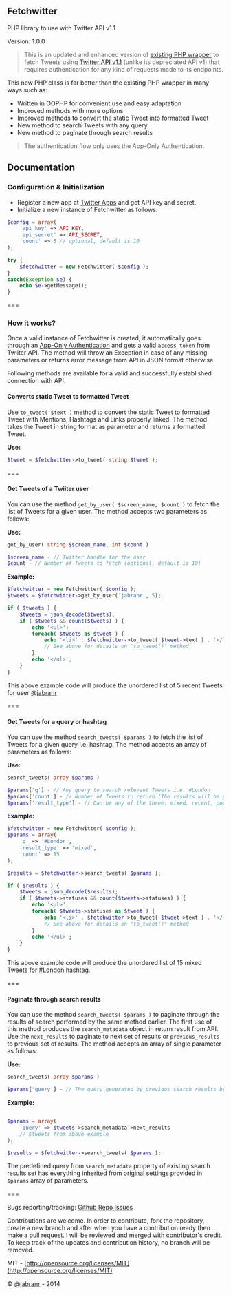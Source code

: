 ## Fetchwitter

PHP library to use with Twitter API v1.1

Version: 1.0.0

<blockquote>This is an updated and enhanced version of <a href="https://github.com/jabranr/twitter-api-v1.1" target="_blank">existing PHP wrapper</a> to fetch Tweets using <a href="https://dev.twitter.com/docs/api/1.1" target="_blank">Twitter API v1.1</a> (unlike its depreciated API v1) that requires authentication for any kind of requests made to its endpoints.</blockquote>

This new PHP class is far better than the existing PHP wrapper in many ways such as:

+ Written in OOPHP for convenient use and easy adaptation
+ Improved methods with more options
+ Improved methods to convert the static Tweet into formatted Tweet
+ New method to search Tweets with any query
+ New method to paginate through search results

<blockquote>The authentication flow only uses the App-Only Authentication.</blockquote>

## Documentation

### Configuration &amp; Initialization

+ Register a new app at [Twitter Apps](https://apps.facebook.com) and get API key and secret.
+ Initialize a new instance of Fetchwitter as follows:

``` php
$config = array( 
	'api_key' => API_KEY,
	'api_secret' => API_SECRET,
	'count' => 5 // optional, default is 10
);

try {
	$fetchwitter = new Fetchwitter( $config );
}
catch(Exception $e) {
	echo $e->getMessage();
}
```
===

### How it works?

Once a valid instance of Fetchwitter is created, it automatically goes through an [App-Only Authentication](https://dev.twitter.com/docs/auth/application-only-auth) and gets a valid `access_token` from Twiiter API. The method will throw an Exception in case of any missing parameters or returns error message from API in JSON format otherwise.

Following methods are available for a valid and successfully established connection with API.

#### Converts static Tweet to formatted Tweet

Use `to_tweet( $text )` method to convert the static Tweet to formatted Tweet with Mentions, Hashtags and Links properly linked. The method takes the Tweet in string format as parameter and returns a formatted Tweet.

**Use:**

``` php
$tweet = $fetchwitter->to_tweet( string $tweet );
```
===

#### Get Tweets of a Twiiter user

You can use the method `get_by_user( $screen_name, $count )` to fetch the list of Tweets for a given user. The method accepts two parameters as follows:

**Use:**

``` php
get_by_user( string $screen_name, int $count )

$screen_name - // Twitter handle for the user
$count - // Number of Tweets to fetch (optional, default is 10)
```

**Example:**

``` php
$fetchwitter = new Fetchwitter( $config );
$tweets = $fetchwitter->get_by_user('jabranr', 5);

if ( $tweets ) {
	$tweets = json_decode($tweets);
	if ( $tweets && count($tweets) ) {
		echo '<ul>';
		foreach( $tweets as $tweet ) {
			echo '<li>' . $fetchwitter->to_tweet( $tweet->text ) . '</li>';
			// See above for details on "to_tweet()" method
		}
		echo '</ul>';
	}
}
```
This above example code will produce the unordered list of 5 recent Tweets for user [@jabranr](https://twitter.com/jabranr)

===

#### Get Tweets for a query or hashtag

You can use the method `search_tweets( $params )` to fetch the list of Tweets for a given query i.e. hashtag. The method accepts an array of parameters as follows:

**Use:**

``` php
search_tweets( array $params )

$params['q'] - // Any query to search relevant Tweets i.e. #London
$params['count'] - // Number of Tweets to return (The results will be paginated) - (optional, default is 10)
$params['result_type'] - // Can be any of the three: mixed, recent, popular - (optional, default is recent)
```
**Example:**

``` php
$fetchwitter = new Fetchwitter( $config );
$params = array(
	'q' => '#London',
	'result_type' => 'mixed',
	'count' => 15
);

$results = $fetchwitter->search_tweets( $params );

if ( $results ) {
	$tweets = json_decode($results);
	if ( $tweets->statuses && count($tweets->statuses) ) {
		echo '<ul>';
		foreach( $tweets->statuses as $tweet ) {
			echo '<li>' . $fetchwitter->to_tweet( $tweet->text ) . '</li>';
			// See above for details on "to_tweet()" method
		}
		echo '</ul>';
	}
}
```
This above example code will produce the unordered list of 15 mixed Tweets for #London hashtag.

===

#### Paginate through search results

You can use the method `search_tweets( $params )` to paginate through the results of search performed by the same method earlier. The first use of this method produces the `search_metadata` object in return result from API. Use the `next_results` to paginate to next set of results or `previous_results` to previous set of results. The method accepts an array of single parameter as follows:

**Use:**

``` php 
search_tweets( array $params ) 

$params['query'] - // The query generated by previous search results by Twitter API
```
**Example:**

``` php

$params = array(
	'query' => $tweets->search_metadata->next_results
	// $tweets from above example
);

$results = $fetchwitter->search_tweets( $params );
```
The predefined query from `search_metadata` property of existing search results set has everything inherited from original settings provided in `$params` array of parameters.

===


Bugs reporting/tracking: [Github Repo Issues](https://github.com/jabranr/fetchwitter/issues)

Contributions are welcome. In order to contribute, fork the repository, create a new branch and after when you have a contribution ready then make a pull request. I will be reviewed and merged with contributor's credit. To keep track of the updates and contribution history, no branch will be removed.

MIT - [http://opensource.org/licenses/MIT](http://opensource.org/licenses/MIT)

&copy; [@jabranr](https://twitter.com/jabranr) - 2014
